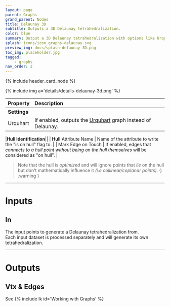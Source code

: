 ```yaml
---
layout: page
parent: Graphs
grand_parent: Nodes
title: Delaunay 3D
subtitle: Outputs a 3D Delaunay tetrahedralization.
color: blue
summary: Output a 3D Delaunay tetrahedralization with options like Urquhart graph, hull identification, and projection settings.
splash: icons/icon_graphs-delaunay.svg
preview_img: docs/splash-delaunay-3D.png
toc_img: placeholder.jpg
tagged: 
    - graphs
nav_order: 2
---
```


{% include header_card_node %}

{% include img a='details/details-delaunay-3d.png' %} 

| Property       | Description          |
|:-------------|:------------------|
|**Settings**||
| Urquhart           | If enabled, outputs the [Urquhart](https://en.wikipedia.org/wiki/Urquhart_graph) graph instead of Delaunay.  |

|**Hull Identification**||
| **Hull** Attribute Name           | Name of the attribute to write the "is on hull" flag to. |
| Mark Edge on Touch           | If enabled, edges that *connects to a hull point without being on the hull themselves* will be considered as "on hull". |

> Note that the hull is *optimized* and will ignore points that *lie* on the hull but don't mathematically influence it *(i.e collinear/coplanar points)*.
{: .warning }

---
# Inputs
## In
The input points to generate a Delaunay tetrahedralization from.  
Each input dataset is processed separately and will generate its own tetrahedralization.

---
# Outputs
## Vtx & Edges
See {% include lk id='Working with Graphs' %}